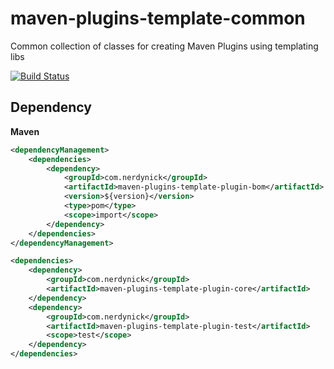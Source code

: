 # maven-plugins-template-common

Common collection of classes for creating Maven Plugins using templating libs 

[![Build Status](https://api.travis-ci.org/nerdynick/maven-plugins-template-common.png "Build Status")](https://travis-ci.org/nerdynick/maven-plugins-template-common)

## Dependency

**Maven**

```xml
<dependencyManagement>
    <dependencies>
        <dependency>
            <groupId>com.nerdynick</groupId>
            <artifactId>maven-plugins-template-plugin-bom</artifactId>
            <version>${version}</version>
            <type>pom</type>
            <scope>import</scope>
        </dependency>
    </dependencies>
</dependencyManagement>

<dependencies>
    <dependency>
        <groupId>com.nerdynick</groupId>
        <artifactId>maven-plugins-template-plugin-core</artifactId>
    </dependency>
    <dependency>
        <groupId>com.nerdynick</groupId>
        <artifactId>maven-plugins-template-plugin-test</artifactId>
        <scope>test</scope>
    </dependency>
</dependencies>
```
